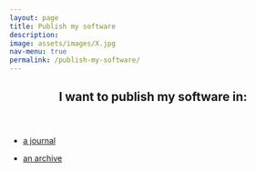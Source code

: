 ```yaml
---
layout: page
title: Publish my software
description: 
image: assets/images/X.jpg
nav-menu: true
permalink: /publish-my-software/
---
```

<!-- Main -->
<div id="main" class="alt">

<!-- One -->
<section id="one">
	<div class="inner">
		<header class="major">
			<h1>I want to publish my software in:</h1>
		</header>

<!-- Content -->
<div class="row">
	<div class="6u 12u$(small)">
		<ul class="actions">
			<li><a href="https://libguides.mit.edu/software/" class="button big">a journal</a></li>
		</ul>
	</div>
	<div class="6u$ 12u$(small)">
		<ul class="actions">
			<li><a href="#" class="button big">an archive</a></li>
		</ul>
	</div>
</div>

</div>
